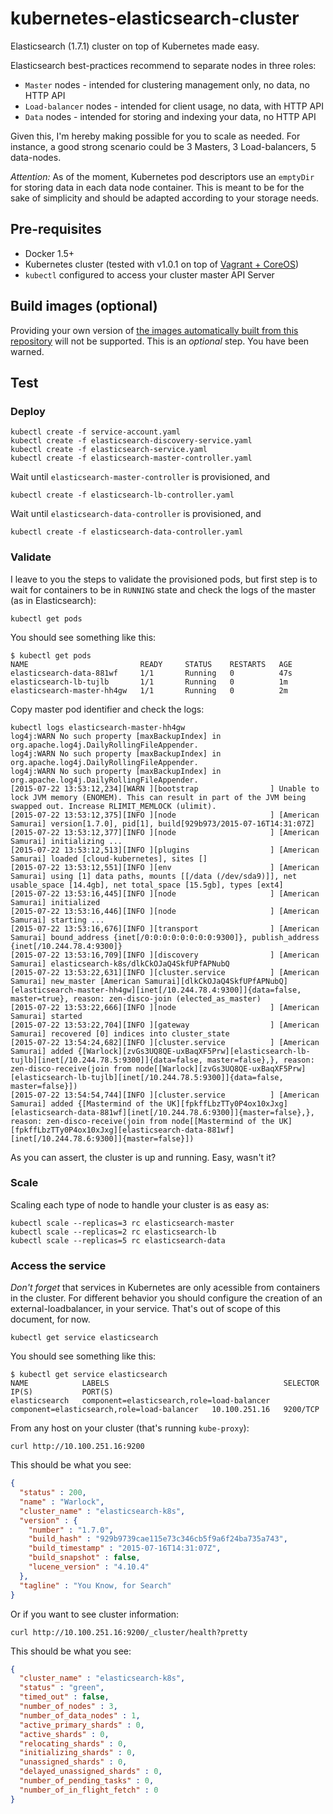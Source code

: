 # kubernetes-elasticsearch-cluster
Elasticsearch (1.7.1) cluster on top of Kubernetes made easy.

Elasticsearch best-practices recommend to separate nodes in three roles:
* `Master` nodes - intended for clustering management only, no data, no HTTP API
* `Load-balancer` nodes - intended for client usage, no data, with HTTP API
* `Data` nodes - intended for storing and indexing your data, no HTTP API

Given this, I'm hereby making possible for you to scale as needed. For instance, a good strong scenario could be 3 Masters, 3 Load-balancers, 5 data-nodes.

*Attention:* As of the moment, Kubernetes pod descriptors use an `emptyDir` for storing data in each data node container. This is meant to be for the sake of simplicity and should be adapted according to your storage needs.

## Pre-requisites

* Docker 1.5+
* Kubernetes cluster (tested with v1.0.1 on top of [Vagrant + CoreOS](https://github.com/pires/kubernetes-vagrant-coreos-cluster))
* `kubectl` configured to access your cluster master API Server

## Build images (optional)

Providing your own version of [the images automatically built from this repository](https://registry.hub.docker.com/u/pires/elasticsearch) will not be supported. This is an *optional* step. You have been warned.

## Test

### Deploy

```
kubectl create -f service-account.yaml
kubectl create -f elasticsearch-discovery-service.yaml
kubectl create -f elasticsearch-service.yaml
kubectl create -f elasticsearch-master-controller.yaml
```

Wait until `elasticsearch-master-controller` is provisioned, and
```
kubectl create -f elasticsearch-lb-controller.yaml
```

Wait until `elasticsearch-data-controller` is provisioned, and
```
kubectl create -f elasticsearch-data-controller.yaml
```

### Validate

I leave to you the steps to validate the provisioned pods, but first step is to wait for containers to be in ```RUNNING``` state and check the logs of the master (as in Elasticsearch):

```
kubectl get pods
```

You should see something like this:

```
$ kubectl get pods
NAME                         READY     STATUS    RESTARTS   AGE
elasticsearch-data-881wf     1/1       Running   0          47s
elasticsearch-lb-tujlb       1/1       Running   0          1m
elasticsearch-master-hh4gw   1/1       Running   0          2m
```

Copy master pod identifier and check the logs:

```
kubectl logs elasticsearch-master-hh4gw
log4j:WARN No such property [maxBackupIndex] in org.apache.log4j.DailyRollingFileAppender.
log4j:WARN No such property [maxBackupIndex] in org.apache.log4j.DailyRollingFileAppender.
log4j:WARN No such property [maxBackupIndex] in org.apache.log4j.DailyRollingFileAppender.
[2015-07-22 13:53:12,234][WARN ][bootstrap                ] Unable to lock JVM memory (ENOMEM). This can result in part of the JVM being swapped out. Increase RLIMIT_MEMLOCK (ulimit).
[2015-07-22 13:53:12,375][INFO ][node                     ] [American Samurai] version[1.7.0], pid[1], build[929b973/2015-07-16T14:31:07Z]
[2015-07-22 13:53:12,377][INFO ][node                     ] [American Samurai] initializing ...
[2015-07-22 13:53:12,513][INFO ][plugins                  ] [American Samurai] loaded [cloud-kubernetes], sites []
[2015-07-22 13:53:12,551][INFO ][env                      ] [American Samurai] using [1] data paths, mounts [[/data (/dev/sda9)]], net usable_space [14.4gb], net total_space [15.5gb], types [ext4]
[2015-07-22 13:53:16,445][INFO ][node                     ] [American Samurai] initialized
[2015-07-22 13:53:16,446][INFO ][node                     ] [American Samurai] starting ...
[2015-07-22 13:53:16,676][INFO ][transport                ] [American Samurai] bound_address {inet[/0:0:0:0:0:0:0:0:9300]}, publish_address {inet[/10.244.78.4:9300]}
[2015-07-22 13:53:16,709][INFO ][discovery                ] [American Samurai] elasticsearch-k8s/dlkCkOJaQ4SkfUPfAPNubQ
[2015-07-22 13:53:22,631][INFO ][cluster.service          ] [American Samurai] new_master [American Samurai][dlkCkOJaQ4SkfUPfAPNubQ][elasticsearch-master-hh4gw][inet[/10.244.78.4:9300]]{data=false, master=true}, reason: zen-disco-join (elected_as_master)
[2015-07-22 13:53:22,666][INFO ][node                     ] [American Samurai] started
[2015-07-22 13:53:22,704][INFO ][gateway                  ] [American Samurai] recovered [0] indices into cluster_state
[2015-07-22 13:54:24,682][INFO ][cluster.service          ] [American Samurai] added {[Warlock][zvGs3UQ8QE-uxBaqXF5Prw][elasticsearch-lb-tujlb][inet[/10.244.78.5:9300]]{data=false, master=false},}, reason: zen-disco-receive(join from node[[Warlock][zvGs3UQ8QE-uxBaqXF5Prw][elasticsearch-lb-tujlb][inet[/10.244.78.5:9300]]{data=false, master=false}])
[2015-07-22 13:54:54,744][INFO ][cluster.service          ] [American Samurai] added {[Mastermind of the UK][fpkffLbzTTy0P4ox10xJxg][elasticsearch-data-881wf][inet[/10.244.78.6:9300]]{master=false},}, reason: zen-disco-receive(join from node[[Mastermind of the UK][fpkffLbzTTy0P4ox10xJxg][elasticsearch-data-881wf][inet[/10.244.78.6:9300]]{master=false}])
```

As you can assert, the cluster is up and running. Easy, wasn't it?

### Scale

Scaling each type of node to handle your cluster is as easy as:

```
kubectl scale --replicas=3 rc elasticsearch-master
kubectl scale --replicas=2 rc elasticsearch-lb
kubectl scale --replicas=5 rc elasticsearch-data
```

### Access the service

*Don't forget* that services in Kubernetes are only acessible from containers in the cluster. For different behavior you should configure the creation of an external-loadbalancer, in your service. That's out of scope of this document, for now.

```
kubectl get service elasticsearch
```

You should see something like this:

```
$ kubectl get service elasticsearch
NAME            LABELS                                       SELECTOR                                     IP(S)           PORT(S)
elasticsearch   component=elasticsearch,role=load-balancer   component=elasticsearch,role=load-balancer   10.100.251.16   9200/TCP
```

From any host on your cluster (that's running `kube-proxy`):

```
curl http://10.100.251.16:9200
```

This should be what you see:

```json
{
  "status" : 200,
  "name" : "Warlock",
  "cluster_name" : "elasticsearch-k8s",
  "version" : {
    "number" : "1.7.0",
    "build_hash" : "929b9739cae115e73c346cb5f9a6f24ba735a743",
    "build_timestamp" : "2015-07-16T14:31:07Z",
    "build_snapshot" : false,
    "lucene_version" : "4.10.4"
  },
  "tagline" : "You Know, for Search"
}
```

Or if you want to see cluster information:

```
curl http://10.100.251.16:9200/_cluster/health?pretty
```

This should be what you see:

```json
{
  "cluster_name" : "elasticsearch-k8s",
  "status" : "green",
  "timed_out" : false,
  "number_of_nodes" : 3,
  "number_of_data_nodes" : 1,
  "active_primary_shards" : 0,
  "active_shards" : 0,
  "relocating_shards" : 0,
  "initializing_shards" : 0,
  "unassigned_shards" : 0,
  "delayed_unassigned_shards" : 0,
  "number_of_pending_tasks" : 0,
  "number_of_in_flight_fetch" : 0
}
```
